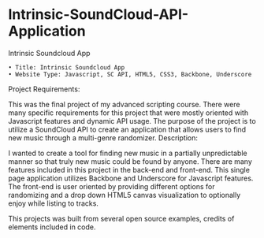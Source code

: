 Intrinsic-SoundCloud-API-Application
====================================

Intrinsic Soundcloud App

    • Title: Intrinsic Soundcloud App
    • Website Type: Javascript, SC API, HTML5, CSS3, Backbone, Underscore

Project Requirements:

This was the final project of my advanced scripting course. There were many specific requirements for this project that were mostly oriented with Javascript features and dynamic API usage. The purpose of the project is to utilize a SoundCloud API to create an application that allows users to find new music through a multi-genre randomizer.
Description:

I wanted to create a tool for finding new music in a partially unpredictable manner so that truly new music could be found by anyone. There are many features included in this project in the back-end and front-end. This single page application utilizes Backbone and Underscore for Javascript features. The front-end is user oriented by providing different options for randomizing and a drop down HTML5 canvas visualization to optionally enjoy while listing to tracks.

This projects was built from several open source examples, credits of elements included in code.
